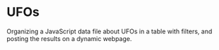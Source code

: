 # UFOs
Organizing a JavaScript data file about UFOs in a table with filters, and posting the results on a dynamic webpage.
